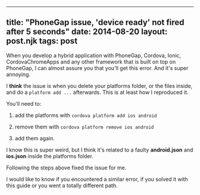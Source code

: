 
---
title: "PhoneGap issue, 'device ready' not fired after 5 seconds"
date: 2014-08-20
layout: post.njk
tags: post
---

When you develop a hybrid application with PhoneGap, Cordova, Ionic, CordovaChromeApps and any other framework that is built on top on PhoneGap, I can almost assure you that you'll get this error. And it's super annoying.

I **think** the issue is when you delete your platforms folder, or the files inside, and do a `platform add ...` afterwards. This is at least how I reproduced it.

You'll need to:

1) add the platforms with `cordova platform add ios android`

2) remove them with `cordova platform remove ios android`

3) add them again.

I know this is super weird, but I think it's related to a faulty **android.json** and **ios.json** inside the platforms folder.

Following the steps above fixed the issue for me.

I would like to know if you encountered a similar error, if you solved it with this guide or you went a totally different path.

